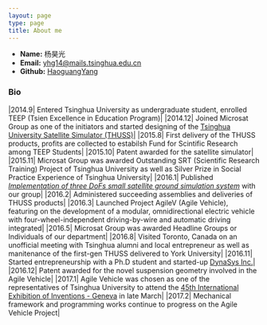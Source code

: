 ```yaml
---
layout: page
type: page
title: About me
---
```


 * **Name:** 杨昊光
 * **Email:** [yhg14@mails.tsinghua.edu.cn](mailto:yhg14@mails.tsinghua.edu.cn)
 * **Github:** [HaoguangYang](https://github.com/HaoguangYang)
 
 ### Bio
 
 |2014.9| Entered Tsinghua University as undergraduate student, enrolled TEEP (Tsien Excellence in Education Program)|
 |2014.12| Joined Microsat Group as one of the initiators and started designing of the [Tsinghua University Satellite Simulator (THUSS)](https://haoguangyang.github.io/2016/09/01/THUSS-Tsinghua-University-Satellite-Simulator)|
 |2015.8| First delivery of the THUSS products, profits are collected to estabilsh Fund for Scintific Research among TEEP Students|
 |2015.10| Patent awarded for the satellite simulator|
 |2015.11| Microsat Group was awarded Outstanding SRT (Scientific Research Training) Project of Tsinghua University as well as Silver Prize in Social Practice Experience of Tsinghua University|
 |2016.1| Published [*Implementation of three DoFs small satellite ground simulation system*](http://dx.doi.org/10.2514/6.2016-0697) with our group|
 |2016.2| Administered succeeding assemblies and deliveries of THUSS products|
 |2016.3| Launched Project AgileV (Agile Vehicle), featuring on the development of a modular, omnidirectional electric vehicle with four-wheel-independent driving-by-wire and automatic driving integrated|
 |2016.5| Microsat Group was awarded Headline Groups or Individuals of our department|
 |2016.8| Visited Toronto, Canada on an unofficial meeting with Tsinghua alumni and local entrepreneur as well as manitenance of the first-gen THUSS delivered to York University|
 |2016.11| Started entrepreneurship with a Ph.D student and started-up [DynaSys Inc.](http://www.x-lab.tsinghua.edu.cn/?c=nurture&amp;a=projectshow&amp;id=3108#project)|
 |2016.12| Patent awarded for the novel suspension geometry involved in the Agile Vehicle|
 |2017.1| Agile Vehicle was chosen as one of the representatives of Tsinghua University to attend the [45th International Exhibition of Inventions - Geneva](https://haoguangyang.github.io/2017/02/09/Meet-Agile-Vehicle-on-45th-International-Exhibition-of-Inventions) in late March|
 |2017.2| Mechanical framework and programming works continue to progress on the Agile Vehicle Project|
 
